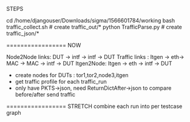 STEPS

cd /home/djangouser/Downloads/sigma/1566601784/working
bash traffic_collect.sh # create traffic_out/*
python TrafficParse.py # create traffic_json/*

=================
NOW

Node2Node links: DUT -> intf -> intf -> DUT
Traffic links : Itgen -> eth-> MAC -> MAC ->  intf -> DUT
Itgen2Node: Itgen -> eth ->  intf -> DUT


- create nodes for DUTs : tor1,tor2,node3,itgen
- get traffic profile for each traffic_run
- only have PKTS->json, need ReturnDictAfter->json to compare before/after send traffic


=================
STRETCH
combine each run into per testcase graph
